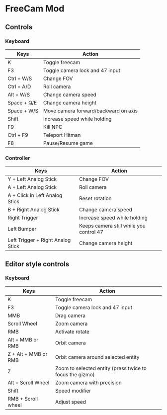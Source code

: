 # FreeCam Mod

## Controls

### Keyboard

| Keys | Action |
| ---- | ------ |
| K | Toggle freecam |
| F3 | Toggle camera lock and 47 input |
| Ctrl + W/S | Change FOV |
| Ctrl + A/D | Roll camera |
| Alt + W/S | Change camera speed |
| Space + Q/E | Change camera height |
| Space +  W/S | Move camera forward/backward on axis |
| Shift | Increase speed while holding |
| F9 | Kill NPC |
| Ctrl + F9 | Teleport Hitman |
| F8 | Pause/Resume game |

### Controller

| Keys | Action |
| ---- | ------ |
| Y + Left Analog Stick | Change FOV |
| A + Left Analog Stick | Roll camera |
| A + Click in Left Analog Stick | Reset rotation |
| B + Right Analog Stick | Change camera speed |
| Right Trigger | Increase speed while holding |
| Left Bumper | Keeps camera still while you control 47 |
| Left Trigger + Right Analog Stick | Change camera height |

## Editor style controls

### Keyboard

| Keys | Action |
| ---- | ------ |
| K | Toggle freecam |
| F3 | Toggle camera lock and 47 input |
| MMB | Drag camera |
| Scroll Wheel | Zoom camera |
| RMB | Activate rotate |
| Alt + MMB or RMB | Orbit camera |
| Z + Alt + MMB or RMB | Orbit camera around selected entity |
| Z | Zoom to selected entity (press twice to focus the gizmo) |
| Alt + Scroll Wheel | Zoom camera with precision |
| Shift | Speed modifier |
| RMB + Scroll wheel | Adjust speed |